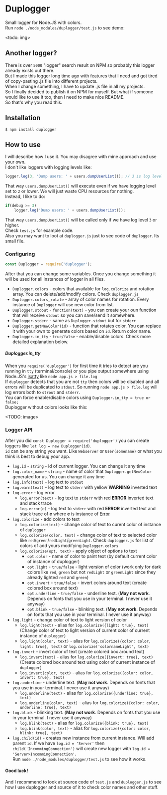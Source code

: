 # Duplogger

Small logger for Node.JS with colors.  
Run `node ./node_modules/duplogger/test.js` to see demo:  

<todo: img>


## Another logger?

There is over `5000` "logger" search result on NPM so probably this logger already exists out there.  
But I made this logger long time ago with features that I need and got tired of copy-pasting .js file into different projects.  
When I change something, I have to update .js file in all my projects.  
So I finally decided to publish it on NPM for myself. But what if someone would like to use it too, then I need to make nice README.  
So that's why you read this.  

## Installation

`$ npm install duplogger`


## How to use

I will describe how I use it. You may disagree with mine approach and use your own.  
I don't like loggers with logging levels like:  
```javascript
logger.log(3, 'Dump users: ' + users.dumpUserList()); // 3 is log level
```
That way `users.dumpUserList()` will execute even if we have logging level set to `2` or lower. We will just waste CPU resources for nothing.  
Instead, I like to do: 
```javascript
if(debug >= 3)
    logger.log('Dump users: ' + users.dumpUserList());
```
That way `users.dumpUserList()` will be called only if we have log level `3` or higher.  
Check `test.js` for example code.  
Also you may want to loot at `duplogger.js` just to see code of `duplogger`. Its small file.  


### Configuring

```javascript
const Duplogger = require('duplogger');
```
After that you can change some variables. Once you change something it will be used for all instances of logger in all files.  

 - `Duplogger.colors` - colors that available for `log.colorize` and rotation array. You can delete/add/modify colors. Check `duplogger.js`
 - `Duplogger.colors_rotate` - array of color names for rotation. Every instance of `Duplogger` will use new color from list.
 - `Duplogger.stdout` - `function(text)` - you can create your oun function that will receive `stdout` so you can save/send it somewhere.
 - `Duplogger.stderr` - same as `Duplogger.stdout` but for `stderr`
 - `Duplogger.getNewColor(id)` - function that rotates color. You can replace it with your own to generate colors based on `id`. Return color name.
 - `Duplogger.in_tty` - `true/false` - enable/disable colors. Check more detailed explanation below.
 
##### Duplogger.in_tty

When you `require('duplogger')` for first time it tries to detect are you running in `tty` (terminal/console) or you pipe output somewhere using Node.JS's [isatty](https://nodejs.org/api/tty.html#tty_tty_isatty_fd) like `node app.js > file.log`  
If `duplogger` detects that you are not `tty` then colors will be disabled and all errors will be duplicated to `stdout`. So running `node app.js > file.log` will log errors both to `strout` and `stderr`.  
You can force enable/disable colors using `Duplogger.in_tty = true or false;`  
Duplogger without colors looks like this:   

<TODO: image>


### Logger API

After you did `const Duplogger = require('duplogger')` you can create loggers like `let log = new Duplogger(id)`.  
`id` can be any string you want. Like `Webserver` or `User(somename)` or what you think is best to debug your app.  

 - `log.id` - `string` - id of current logger. You can change it any time
 - `log.color_name` - `string` - name of color that `Duplogger.getNewColor` generated for us. You can change it any time
 - `log.info(text)` - log text to `stdout`
 - `log.warn(text)` - log text to `stderr` with yellow **WARNING** inverted text
 - `log.error` - log error
   - `log.error(text)` - log text to `stderr` with red **ERROR** inverted text and stack trace
   - `log.error(e)` - log text to `stderr` with red **ERROR** inverted text and stack trace of **e** where **e** is instance of [Error](https://developer.mozilla.org/en-US/docs/Web/JavaScript/Reference/Global_Objects/Error)
 - `log.colorize` - add colors to text
   - `log.colorize(text)` - change color of text to curent color of instance of `duplogger`
   - `log.colorize(color, text)` - change color of text to selected color like `red`/`green`/`redLight`/`greenLight`. Check `duplogger.js` for list of colors of add yours modifying `Duplogger.colors`
   - `log.colorize(opt, text)` - apply object of options to text
     - `opt.color` - name of color to paint text (by default current color of instance of duplogger)
     - `opt.light` - `true/false` - light version of color (work only for dark colors like `red`, `green` but not `redLight` or `greenLight` since they already lighted `red` and `green`)
     - `opt.invert` - `true/false` - invert colors around text (create colored box around text)
     - `opt.underline` - `true/false` - underline text. (**May not work**. Depends on fonts that you use in your terminal. I never use it anyway) 
     - `opt.blink` - `true/false` - blinking text. (**May not work**. Depends on fonts that you use in your terminal. I never use it anyway) 
 - `log.light` - change color of text to light version of color
    - `log.light(text)` - alias for `log.colorize({light: true}, text)` (Change color of text to light version of current color of current instance of `duplogger`)
    - `log.light(color, text)` - alias for `log.colorize({color: color, light: true}, text)` or `log.colorize('colornameLight', text)`
 - `log.invert` - invert color of text (create colored box around text)
    - `log.invert(text)` - alias for `log.colorize({invert: true}, text)` (Create colored box around text using color of current instance of `duplogger`)
    - `log.invert(color, text)` - alias for `log.colorize({color: color, invert: true}, text)`
 - `log.underline` - underline text. (**May not work**. Depends on fonts that you use in your terminal. I never use it anyway) 
   - `log.underline(text)` - alias for `log.colorize({underline: true}, text)`
   - `log.underline(color, text)` - alias for `log.colorize({color: color, underline: true}, text)`
 - `log.blink` - blinking text. (**May not work**. Depends on fonts that you use in your terminal. I never use it anyway) 
   - `log.blink(text)` - alias for `log.colorize({blink: true}, text)`
   - `log.blink(color, text)` - alias for `log.colorize({color: color, blink: true}, text)`
 - `log.child(id)` - creates new instance from current instance. Will add parent `id`. If we have `log.id = 'Server'` then `child('IncommingConnection')` will create new logger with `log.id = 'Server>IncommingConnection'`.   
     Run `node ./node_modules/duplogger/test.js` to see how it works.

#### Good luck!

And I recommend to look at source code of `test.js` and `duplogger.js` to see how I use duplogger and source of it to check color names and other stuff.  
